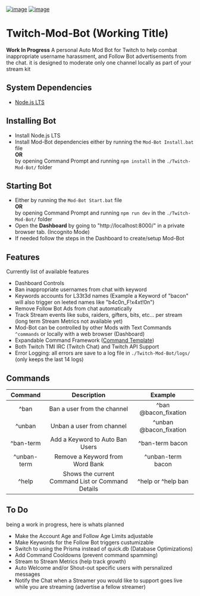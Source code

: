 [![image](https://img.shields.io/badge/language-typescript-blue)](https://www.typescriptlang.org)
[![image](https://img.shields.io/badge/node-%3E%3D%2016.0.0-blue)](https://nodejs.org/)

# Twitch-Mod-Bot (Working Title)

<b>Work In Progress</b>
A personal Auto Mod Bot for Twitch to help combat inappropriate username harassment, and Follow Bot advertisements from the chat.
it is designed to moderate only one channel locally as part of your stream kit

## System Dependencies

- [Node.js LTS](https://nodejs.org/en/download/)

## Installing Bot

- Install Node.js LTS
- Install Mod-Bot dependencies either by running the `Mod-Bot Install.bat` file </br><b>OR</b></br> by opening Command Prompt and running `npm install` in the `./Twitch-Mod-Bot/` folder

## Starting Bot

- Either by running the `Mod-Bot Start.bat` file </br><b>OR</b></br> by opening Command Prompt and running `npm run dev` in the `./Twitch-Mod-Bot/` folder
- Open the <b>Dashboard</b> by going to "http://localhost:8000/" in a private browser tab. (Incognito Mode)
- If needed follow the steps in the Dashboard to create/setup Mod-Bot  

## Features
Currently list of available features

- Dashboard Controls
- Ban inappropriate usernames from chat with keyword
- Keywords accounts for L33t3d names (Example a Keyword of "bacon" will also trigger on leeted names like "b4c0n_F!x4xt!0n")
- Remove Follow Bot Ads from chat automatically
- Track Stream events like subs, raiders, gifters, bits, etc... per stream (long term Stream Metrics not available yet)
- Mod-Bot can be controlled by other Mods with Text Commands `^commands` or locally with a web browser (Dashboard)
- Expandable Command Framework ([Command Template](https://github.com/Bacon-Fixation/Twitch-Mod-Bot/wiki/Creating-Custom-Command#custom-command-template))
- Both Twitch TMI IRC (Twitch Chat) and Twitch API Support
- Error Logging: all errors are save to a log file in `./Twitch-Mod-Bot/logs/` (only keeps the last 14 logs)

## Commands

|   Command   	|                    Description                    	|         Example        	|
|:-----------:	|:-------------------------------------------------:	|:----------------------:	|
| ^ban        	| Ban a user from the channel                       	| ^ban @bacon_fixation   	|
| ^unban      	| Unban a user from channel                         	| ^unban @bacon_fixation 	|
| ^ban-term   	| Add a Keyword to Auto Ban Users                   	| ^ban-term bacon        	|
| ^unban-term 	| Remove a Keyword from Word Bank                   	| ^unban-term bacon      	|
| ^help       	| Shows the current Command List or Command Details 	| ^help or ^help ban     	|

## To Do

being a work in progress, here is whats planned 
- Make the Account Age and Follow Age Limits adjustable
- Make Keywords for the Follow Bot triggers custumizable
- Switch to using the Prisma instead of quick.db (Database Optimizations)
- Add Command Cooldowns (prevent command spamming)
- Stream to Stream Metrics (help track growth)
- Auto Welcome and/or Shout-out specific users with persnalized messages
- Notify the Chat when a Streamer you would like to support goes live while you are streaming (advertise a fellow streamer)

